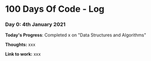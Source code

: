 # 100 Days Of Code - Log

### Day 0: 4th January 2021

**Today's Progress**: Completed x on "Data Structures and Algorithms"

**Thoughts:** xxx

**Link to work:** xxx
